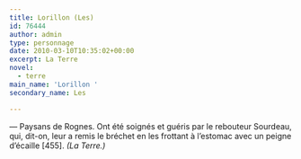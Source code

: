 ```yaml
---
title: Lorillon (Les)
id: 76444
author: admin
type: personnage
date: 2010-03-10T10:35:02+00:00
excerpt: La Terre
novel:
  - terre
main_name: 'Lorillon '
secondary_name: Les

---
```

— Paysans de Rognes. Ont été soignés et guéris par le rebouteur Sourdeau, qui, dit-on, leur a remis le bréchet en les frottant à l&rsquo;estomac avec un peigne d&rsquo;écaille [455]. _(La Terre.)_